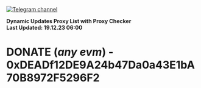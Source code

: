 [![Telegram channel](https://img.shields.io/endpoint?url=https://runkit.io/damiankrawczyk/telegram-badge/branches/master?url=https://t.me/n4z4v0d)](https://t.me/n4z4v0d) 

**Dynamic Updates Proxy List with Proxy Checker**  
**Last Updated: 19.12.23 06:00**

# DONATE (_any evm_) - 0xDEADf12DE9A24b47Da0a43E1bA70B8972F5296F2

